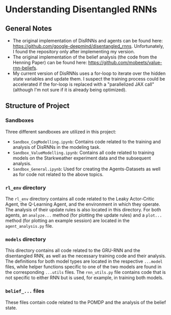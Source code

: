 # Understanding Disentangled RNNs

## General Notes
- The original implementation of DisRNNs and agents can be found here: https://github.com/google-deepmind/disentangled_rnns. Unfortunately, I found the repository only after implementing my version.
- The original implementation of the belief analysis (the code from the Henning Paper) can be found here: https://github.com/mobeets/value-rnn-beliefs.
- My current version of DisRNNs uses a for-loop to iterate over the hidden state variables and update them. I suspect the training process could be accelerated if the for-loop is replaced with a "parallelized JAX call" (although I'm not sure if it is already being optimized).

## Structure of Project
### Sandboxes
Three different sandboxes are utilized in this project:
- `Sandbox_CogModelling.ipynb`: Contains code related to the training and analysis of DisRNNs in the modeling task.
- `Sandbox_ValueModelling.ipynb`: Contains all code related to training models on the Starkweather experiment data and the subsequent analysis.
- `Sandbox_General.ipynb`: Used for creating the Agents-Datasets as well as for code not related to the above topics.

### `rl_env` directory
The `rl_env` directory contains all code related to the Leaky Actor-Critic Agent, the Q-Learning Agent, and the environment in which they operate. The analysis of their update rules is also located in this directory. For both agents, an `analyze...` method (for plotting the update rules) and a `plot...` method (for plotting an example session) are located in the `agent_analysis.py` file.

### `models` directory
This directory contains all code related to the GRU-RNN and the disentangled RNN, as well as the necessary training code and their analysis. The definitions for both model types are located in the respective `...model` files, while helper functions specific to one of the two models are found in the corresponding `...utils` files. The `rnn_utils.py` file contains code that is not specific to either RNN but is used, for example, in training both models.

### `belief_...` files
These files contain code related to the POMDP and the analysis of the belief state.

